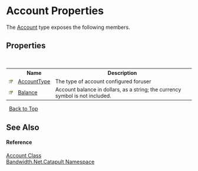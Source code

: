 ﻿# Account Properties
 

The <a href ="T_Bandwidth_Net_Catapult_Account.md">Account</a> type exposes the following members.


## Properties
&nbsp;<table><tr><th></th><th>Name</th><th>Description</th></tr><tr><td>![Public property](media/pubproperty.gif "Public property")</td><td><a href ="P_Bandwidth_Net_Catapult_Account_AccountType.md">AccountType</a></td><td>
The type of account configured foruser</td></tr><tr><td>![Public property](media/pubproperty.gif "Public property")</td><td><a href ="P_Bandwidth_Net_Catapult_Account_Balance.md">Balance</a></td><td>
Account balance in dollars, as a string; the currency symbol is not included.</td></tr></table>&nbsp;
<a href="#account-properties">Back to Top</a>

## See Also


#### Reference
<a href ="T_Bandwidth_Net_Catapult_Account.md">Account Class</a><br /><a href ="N_Bandwidth_Net_Catapult.md">Bandwidth.Net.Catapult Namespace</a><br />